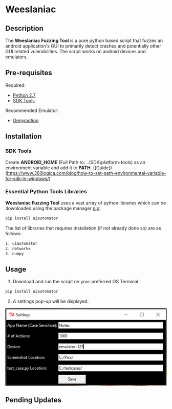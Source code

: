 # Weeslaniac

## Description
The **Weeslaniac Fuzzing Tool** is a pure python based script that fuzzes an android application's GUI to primarily detect crashes and potentially other GUI related vulerabilities. The script works on android devices and emulators.

## Pre-requisites

Required:
- [Python 2.7](https://www.python.org/downloads/release/python-2713/)
- [SDK Tools](https://developer.android.com/studio/)

Recommended Emulator:
- [Genymotion](https://www.genymotion.com/)

## Installation


### SDK Tools


Create **ANDROID_HOME** (Full Path to: ..\SDK\platform-tools) as an environment variable and add it to **PATH**.
([Guide])(https://www.360logica.com/blog/how-to-set-path-environmental-variable-for-sdk-in-windows/)


### Essential Python Tools Libraries


**Weeslaniac Fuzzing Tool** uses a vast array of python libraries which can be downloaded using the package manager [pip](https://pip.pypa.io/en/stable/):

```bash
pip install uiautomator
```

The list of libraries that requires installation (if not already done so) are as follows:

```
1. uiautomator
2. networkx
3. numpy
```


## Usage

1. Download and run the script on your preferred OS Terminal.

```bash
pip install uiautomator
```

2. A settings pop-up will be displayed:

![Screenshot](Settings.PNG)


## Pending Updates

